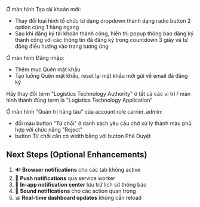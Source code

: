 Ở màn hình Tạo tài khoản mới:
- Thay đổi loại hình tổ chức từ dạng dropdown thành dạng radio button 2 option cùng 1 hàng ngang
- Sau khi đăng ký tài khoản thành công, hiển thị popup thông báo đăng ký thành công với các thông tin đã đăng ký trong countdown 3 giây và tự động điều hướng vào trang tương ứng

Ở màn hình Đăng nhập:
- Thêm mục Quên mật khẩu
- Tạo luồng Quên mật khẩu, reset lại mật khẩu mới gửi về email đã đăng ký

Hãy thay đổi term "Logistics Technology Authority" ở tất cả các vị trí / màn hình thành đúng term là "Logistics Technology Application"

Ở màn hình "Quản trị hãng tàu" của account role carrier_admin:
- đổi màu button "Từ chối" ở danh sách yêu cầu chờ xử lý thành màu phù hợp với chức năng "Reject"
- button Từ chối cần có width bằng với button Phê Duyệt

## Next Steps (Optional Enhancements)
1. 🔊 **Browser notifications** cho các tab không active
2. 📱 **Push notifications** qua service worker
3. 🔔 **In-app notification center** lưu trữ lịch sử thông báo
4. 🎵 **Sound notifications** cho các action quan trọng
5. 📊 **Real-time dashboard updates** không cần reload